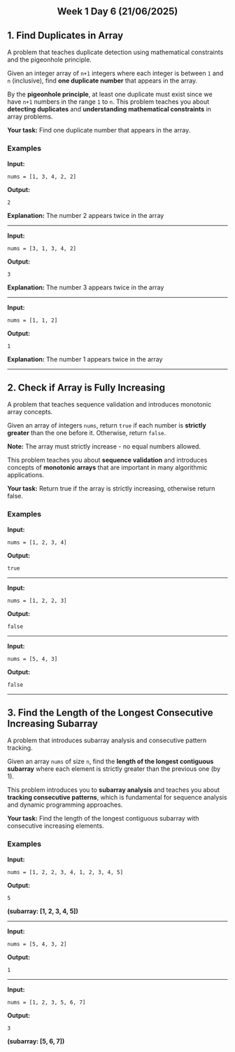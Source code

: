 
<h2 align="center">Week 1 Day 6 (21/06/2025)</h2>

## 1. Find Duplicates in Array
A problem that teaches duplicate detection using mathematical constraints and the pigeonhole principle.

Given an integer array of `n+1` integers where each integer is between `1` and `n` (inclusive), find **one duplicate number** that appears in the array.

By the **pigeonhole principle**, at least one duplicate must exist since we have `n+1` numbers in the range `1` to `n`. This problem teaches you about **detecting duplicates** and **understanding mathematical constraints** in array problems.

**Your task:** Find one duplicate number that appears in the array.

### Examples

**Input:**
```
nums = [1, 3, 4, 2, 2]
```
**Output:**
```
2
```
**Explanation:** The number 2 appears twice in the array

---

**Input:**
```
nums = [3, 1, 3, 4, 2]
```
**Output:**
```
3
```
**Explanation:** The number 3 appears twice in the array

---

**Input:**
```
nums = [1, 1, 2]
```
**Output:**
```
1
```
**Explanation:** The number 1 appears twice in the array

---

## 2. Check if Array is Fully Increasing
A problem that teaches sequence validation and introduces monotonic array concepts.

Given an array of integers `nums`, return `true` if each number is **strictly greater** than the one before it. Otherwise, return `false`.

**Note:** The array must strictly increase - no equal numbers allowed.

This problem teaches you about **sequence validation** and introduces concepts of **monotonic arrays** that are important in many algorithmic applications.

**Your task:** Return true if the array is strictly increasing, otherwise return false.

### Examples

**Input:**
```
nums = [1, 2, 3, 4]
```
**Output:**
```
true
```

---

**Input:**
```
nums = [1, 2, 2, 3]
```
**Output:**
```
false
```

---

**Input:**
```
nums = [5, 4, 3]
```
**Output:**
```
false
```

---

## 3. Find the Length of the Longest Consecutive Increasing Subarray
A problem that introduces subarray analysis and consecutive pattern tracking.

Given an array `nums` of size `n`, find the **length of the longest contiguous subarray** where each element is strictly greater than the previous one (by 1).

This problem introduces you to **subarray analysis** and teaches you about **tracking consecutive patterns**, which is fundamental for sequence analysis and dynamic programming approaches.

**Your task:** Find the length of the longest contiguous subarray with consecutive increasing elements.

### Examples

**Input:**
```
nums = [1, 2, 2, 3, 4, 1, 2, 3, 4, 5]
```
**Output:**
```
5
```
**(subarray: [1, 2, 3, 4, 5])**

---

**Input:**
```
nums = [5, 4, 3, 2]
```
**Output:**
```
1
```

---

**Input:**
```
nums = [1, 2, 3, 5, 6, 7]
```
**Output:**
```
3
```
**(subarray: [5, 6, 7])**
